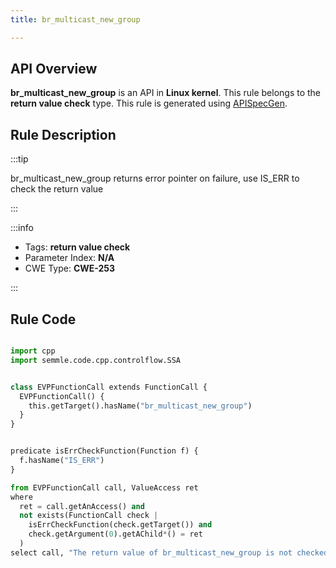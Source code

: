 ```yaml
---
title: br_multicast_new_group

---
```



## API Overview
**br_multicast_new_group** is an API in **Linux kernel**. This rule belongs to the **return value check** type. This rule is generated using [APISpecGen](../../tools/APISpecGen).
## Rule Description

:::tip

br_multicast_new_group returns error pointer on failure, use IS_ERR to check the return value

:::

:::info

- Tags: **return value check**
- Parameter Index: **N/A**
- CWE Type: **CWE-253**

:::

## Rule Code
```python

import cpp
import semmle.code.cpp.controlflow.SSA


class EVPFunctionCall extends FunctionCall {
  EVPFunctionCall() {
    this.getTarget().hasName("br_multicast_new_group")
  }
}


predicate isErrCheckFunction(Function f) {
  f.hasName("IS_ERR") 
}

from EVPFunctionCall call, ValueAccess ret
where
  ret = call.getAnAccess() and
  not exists(FunctionCall check |
    isErrCheckFunction(check.getTarget()) and
    check.getArgument(0).getAChild*() = ret
  )
select call, "The return value of br_multicast_new_group is not checked with IS_ERR."
    
```